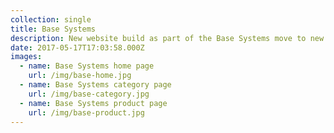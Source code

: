 ```yaml
---
collection: single
title: Base Systems
description: New website build as part of the Base Systems move to new larger premises.
date: 2017-05-17T17:03:58.000Z
images:
  - name: Base Systems home page
    url: /img/base-home.jpg
  - name: Base Systems category page
    url: /img/base-category.jpg
  - name: Base Systems product page
    url: /img/base-product.jpg
---
```


